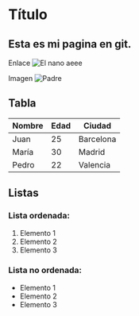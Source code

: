 # Título
## Esta es mi pagina en git.

Enlace
![El nano aeee](https://static.eldiario.es/clip/92f0ec39-fe19-4072-846a-0272bee707fe_16-9-aspect-ratio_default_0.jpg)

Imagen
![Padre](C:\Users\jcarl\IAW\GIT_PRUEBAS\mi-proyecto\descarga.jpeg)

## Tabla
| Nombre   | Edad | Ciudad     |
|----------|------|------------|
| Juan     | 25   | Barcelona  |
| María   | 30   | Madrid     |
| Pedro    | 22   | Valencia   |

## Listas
### Lista ordenada:
1. Elemento 1
2. Elemento 2
3. Elemento 3

### Lista no ordenada:
* Elemento 1
* Elemento 2
* Elemento 3
